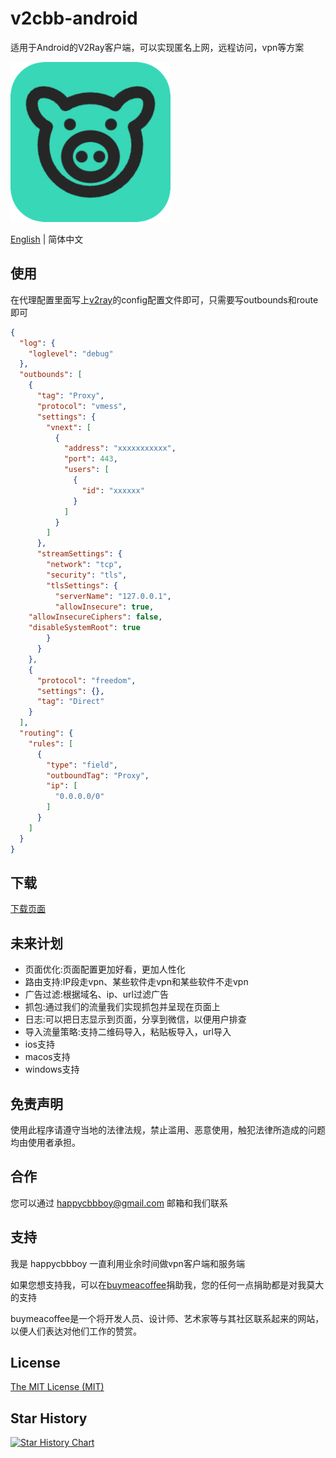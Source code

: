 # v2cbb-android
适用于Android的V2Ray客户端，可以实现匿名上网，远程访问，vpn等方案

![256](./assets/256.png)

[English](README_EN.md) | 简体中文

## 使用

在代理配置里面写上[v2ray](https://v2ray.com/)的config配置文件即可，只需要写outbounds和route即可

```json
{
  "log": {
    "loglevel": "debug"
  },
  "outbounds": [
    {
      "tag": "Proxy",
      "protocol": "vmess",
      "settings": {
        "vnext": [
          {
            "address": "xxxxxxxxxxx",
            "port": 443,
            "users": [
              {
                "id": "xxxxxx"
              }
            ]
          }
        ]
      },
      "streamSettings": {
        "network": "tcp",
        "security": "tls",
        "tlsSettings": {
          "serverName": "127.0.0.1",
          "allowInsecure": true,
    "allowInsecureCiphers": false,
    "disableSystemRoot": true
        }
      }
    },
    {
      "protocol": "freedom",
      "settings": {},
      "tag": "Direct"
    }
  ],
  "routing": {
    "rules": [
      {
        "type": "field",
        "outboundTag": "Proxy",
        "ip": [
          "0.0.0.0/0"
        ]
      }
    ]
  }
}
```
## 下载

[下载页面](https://github.com/happycbbboy/v2cbb-android/releases)

## 未来计划

- 页面优化:页面配置更加好看，更加人性化
- 路由支持:IP段走vpn、某些软件走vpn和某些软件不走vpn
- 广告过滤:根据域名、ip、url过滤广告
- 抓包:通过我们的流量我们实现抓包并呈现在页面上
- 日志:可以把日志显示到页面，分享到微信，以便用户排查
- 导入流量策略:支持二维码导入，粘贴板导入，url导入
- ios支持
- macos支持
- windows支持

## 免责声明

使用此程序请遵守当地的法律法规，禁止滥用、恶意使用，触犯法律所造成的问题均由使用者承担。

## 合作

您可以通过 happycbbboy@gmail.com 邮箱和我们联系

## 支持

我是 happycbbboy 一直利用业余时间做vpn客户端和服务端

如果您想支持我，可以在[buymeacoffee](https://www.buymeacoffee.com/happycbbboy)捐助我，您的任何一点捐助都是对我莫大的支持

buymeacoffee是一个将开发人员、设计师、艺术家等与其社区联系起来的网站，以便人们表达对他们工作的赞赏。

## License

[The MIT License (MIT)](https://github.com/happycbbboy/v2cbb-android/blob/main/LICENSE)

## Star History

<a href="https://star-history.com/#happycbbboy/v2cbb-android&Date">
  <picture>
    <source media="(prefers-color-scheme: dark)" srcset="https://api.star-history.com/svg?repos=happycbbboy/v2cbb-android&type=Date&theme=dark" />
    <source media="(prefers-color-scheme: light)" srcset="https://api.star-history.com/svg?repos=happycbbboy/v2cbb-android&type=Date" />
    <img alt="Star History Chart" src="https://api.star-history.com/svg?repos=happycbbboy/v2cbb-android&type=Date" />
  </picture>
</a>

